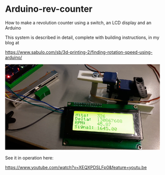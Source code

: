 # Arduino-rev-counter
How to make a revolution counter using a switch, an LCD display and an Arduino

This system is described in detail, complete with building instructions, in my blog at

https://www.sabulo.com/sb/3d-printing-2/finding-rotation-speed-using-arduino/

![arduino-rev-counter](arduino-rpm-counter.png)

See it in operation here:

https://www.youtube.com/watch?v=XEQXPDSLFp0&feature=youtu.be

